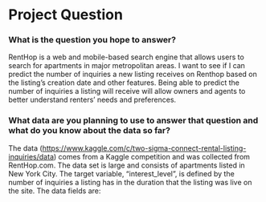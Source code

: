 # Project Question 

### What is the question you hope to answer?

RentHop is a web and mobile-based search engine that allows users to search for apartments in major metropolitan areas. I want to see if I can predict the number of inquiries a new listing receives on Renthop based on the listing’s creation date and other features.  Being able to predict the number of inquiries a listing will receive will allow owners and agents to better understand renters’ needs and preferences.

### What data are you planning to use to answer that question and what do you know about the data so far?

The data (https://www.kaggle.com/c/two-sigma-connect-rental-listing-inquiries/data) comes from a Kaggle competition and was collected from RentHop.com. The data set is large and consists of apartments listed in New York City.  The target variable,  “interest_level”, is defined by the number of inquiries a listing has in the duration that the listing was live on the site. The data fields are:
